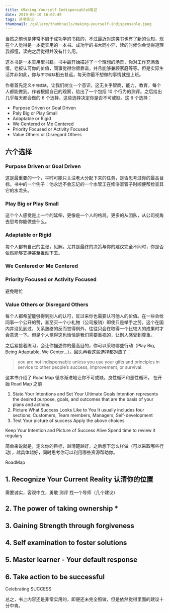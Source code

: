 ```yaml
---
title: 《Making Yourself Indispensable》笔记
date: 2019-06-10 16:02:49
tags: 读书笔记
thumbnail: /gallery/thumbnails/making-yourself-indispensable.jpeg
---
```


当然之前也是非常不屑于成功学的书籍的，不过最近对这类书也有了新的认知，现在个人觉得是一本挺实用的一本书。成功学的书大同小异，读的时候你会觉得道理我都懂，读完之后觉得并没有什么用。

这本书是一本实用型书籍。书中最开始描述了一个理想的场景，你对工作充满激情，老板认可你的价值，同事觉得你很靠谱，并且能够兼顾家庭等等。但是实际生活并非如此，你与`不可或缺`相去甚远，每天你最不想做的事情就是上班。

作者首先定义`不可或缺`，让我们树立一个意识，这无关乎智商，能力，教育，每个人都能做到。作者根据自己的观察，给出了一个包括 10 个行为的测评。之后给出几乎每天都会做的 6 个选择，这些选择决定你是否不可或缺。这 6 个选择：
- Purpose Driven or Goal Driven
- Paly Big or Play Small
- Adaptable or Rigid
- We Centered or Me Centered
- Priority Focused or Activity Focused
- Value Others or Disregard Others

## 六个选择
### Purpose Driven or Goal Driven
这是最重要的一个，平时可能只关注老大分配下来的任务，是否思考过你的最高目标。书中的一个例子：他永远不会忘记的一个水管工在修浴室管子时顺便帮检查其它的水龙头。

### Play Big or Play Small
这个个人感觉是上一个的延伸，更像是一个人的格局。更多的从团队，从公司视角去思考你能做些什么。

### Adaptable or Rigid
每个人都有自己的主张，见解。尤其是最终的决策与你的建议完全不同时，你是否依然能够支持甚至推动下去。

### We Centered or Me Centered

### Priority Focused or Activity Focused
避免瞎忙

### Value Others or Disregard Others
每个人都希望能够得到别人的认可，反过来你也需要认可他人的价值。在一些会给同事一个公开的赞，甚至买一个小礼物（公司报销）即使只是举手之劳。这个在国内并没见到过，关系熟络的反而觉得例外，往往只会在取得一个比较大的成果时才会意思一下。但是个人觉得这也恰恰是我们需要重视的，让别人感受到尊重。

之后紧接着练习，会让你描述你的最高目的，你可以采取哪些行动（Play Big, Being Adaptable, We Center...）。回头再看这些选择都对应了：
> you are not indispensable unless you use your gifts and principles in service to other people’s success, improvement, or survival.


这本书介绍了 Road Map 循序渐进地让你不可或缺。良性循环和恶性循环。
在开始 Road Map 之前

1. State Your Intentions and Set Your Ultimate Goals 
Intention represents the desired purpose, goals, and outcomes that are the basis of your plans and actions.
2. Picture What Success Looks Like to You
It usually includes four sections: Customers, Team members, Managers, Self-development
3. Test Your picture of success
Apply the above choices

Keep Your Intention and Picture of Success Alive
Spend time to review it regulary


简单来说就是，定义你的目标，越清楚越好，之后想下怎么样做（可以采取哪些行动），越具体越好，同时思考你可以利用哪些资源帮助你。

RoadMap

## 1. Recognize Your Current Reality 认清你的位置
需要诚实，客观中立，勇敢 测评  找一个导师（几个建议）

## 2. The power of taking ownership *

## 3. Gaining Strength through forgiveness 

## 4. Self examination to foster solutions

## 5. Master learner - Your default response

## 6. Take action to be successful 

Celebrating SUCCESS

总之，书上内容还是非常实用的，即便还未完全照做，但是依然觉得里面的建议十分中肯。





